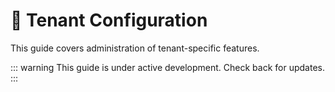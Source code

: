 # :book: Tenant Configuration

This guide covers administration of tenant-specific features.

::: warning
This guide is under active development. Check back for updates.
:::
